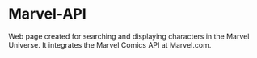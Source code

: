 # Marvel-API
Web page created for searching and displaying characters in the Marvel Universe. It integrates the Marvel Comics API at Marvel.com.
